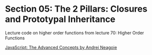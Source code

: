 # Section 05: The 2 Pillars: Closures and Prototypal Inheritance
Lecture code on higher order functions from lecture 70: Higher Order Functions

[JavaScript: The Advanced Concepts by Andrei Neagoie](https://www.udemy.com/course/advanced-javascript-concepts/)
